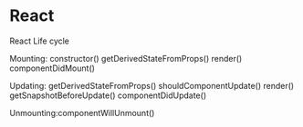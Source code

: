 # React

React Life cycle

Mounting:
constructor()
getDerivedStateFromProps()
render()
componentDidMount()


Updating:
getDerivedStateFromProps()
shouldComponentUpdate()
render()
getSnapshotBeforeUpdate()
componentDidUpdate()


Unmounting:componentWillUnmount()
